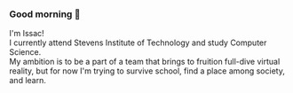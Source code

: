 ### Good morning 🐇
  
I'm Issac!  
I currently attend Stevens Institute of Technology and study Computer Science.  
My ambition is to be a part of a team that brings to fruition full-dive virtual reality, but for now I'm trying to survive school, find a place among society, and learn.  
<!--  
Here's my portfolio website -- it's a work in progress.  
https://isciiz.web.app
-->

<!--
**iscii/iscii** is a ✨ _special_ ✨ repository because its `README.md` (this file) appears on your GitHub profile.

Here are some ideas to get you started:

- 🔭 I’m currently working on ...
- 🌱 I’m currently learning ...
- 👯 I’m looking to collaborate on ...
- 🤔 I’m looking for help with ...
- 💬 Ask me about ...
- 📫 How to reach me: ...
- 😄 Pronouns: ...
- ⚡ Fun fact: ...
-->
